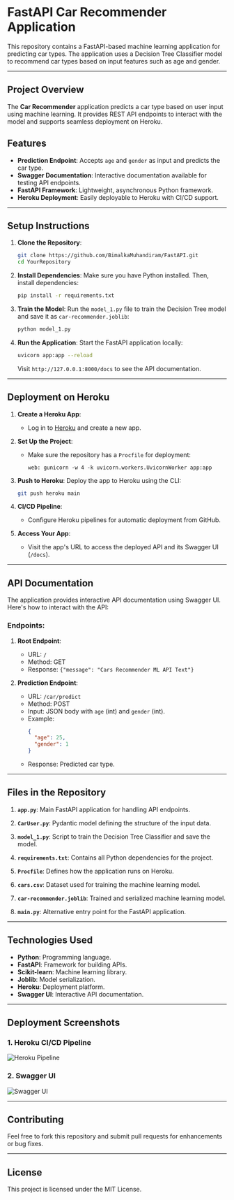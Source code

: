 
# FastAPI Car Recommender Application

This repository contains a FastAPI-based machine learning application for predicting car types. The application uses a Decision Tree Classifier model to recommend car types based on input features such as age and gender.

---

## Project Overview

The **Car Recommender** application predicts a car type based on user input using machine learning. It provides REST API endpoints to interact with the model and supports seamless deployment on Heroku.

## Features

- **Prediction Endpoint**: Accepts `age` and `gender` as input and predicts the car type.
- **Swagger Documentation**: Interactive documentation available for testing API endpoints.
- **FastAPI Framework**: Lightweight, asynchronous Python framework.
- **Heroku Deployment**: Easily deployable to Heroku with CI/CD support.

---

## Setup Instructions

1. **Clone the Repository**:
   ```bash
   git clone https://github.com/BimalkaMuhandiram/FastAPI.git
   cd YourRepository
   ```

2. **Install Dependencies**:
   Make sure you have Python installed. Then, install dependencies:
   ```bash
   pip install -r requirements.txt
   ```

3. **Train the Model**:
   Run the `model_1.py` file to train the Decision Tree model and save it as `car-recommender.joblib`:
   ```bash
   python model_1.py
   ```

4. **Run the Application**:
   Start the FastAPI application locally:
   ```bash
   uvicorn app:app --reload
   ```
   Visit `http://127.0.0.1:8000/docs` to see the API documentation.

---

## Deployment on Heroku

1. **Create a Heroku App**:
   - Log in to [Heroku](https://heroku.com) and create a new app.

2. **Set Up the Project**:
   - Make sure the repository has a `Procfile` for deployment:
     ```
     web: gunicorn -w 4 -k uvicorn.workers.UvicornWorker app:app
     ```

3. **Push to Heroku**:
   Deploy the app to Heroku using the CLI:
   ```bash
   git push heroku main
   ```

4. **CI/CD Pipeline**:
   - Configure Heroku pipelines for automatic deployment from GitHub.

5. **Access Your App**:
   - Visit the app's URL to access the deployed API and its Swagger UI (`/docs`).

---

## API Documentation

The application provides interactive API documentation using Swagger UI. Here's how to interact with the API:

### Endpoints:

1. **Root Endpoint**:
   - URL: `/`
   - Method: GET
   - Response: `{"message": "Cars Recommender ML API Text"}`

2. **Prediction Endpoint**:
   - URL: `/car/predict`
   - Method: POST
   - Input: JSON body with `age` (int) and `gender` (int).
   - Example:
     ```json
     {
       "age": 25,
       "gender": 1
     }
     ```
   - Response: Predicted car type.

---

## Files in the Repository

1. **`app.py`**:
   Main FastAPI application for handling API endpoints.

2. **`CarUser.py`**:
   Pydantic model defining the structure of the input data.

3. **`model_1.py`**:
   Script to train the Decision Tree Classifier and save the model.

4. **`requirements.txt`**:
   Contains all Python dependencies for the project.

5. **`Procfile`**:
   Defines how the application runs on Heroku.

6. **`cars.csv`**:
   Dataset used for training the machine learning model.

7. **`car-recommender.joblib`**:
   Trained and serialized machine learning model.

8. **`main.py`**:
   Alternative entry point for the FastAPI application.

---

## Technologies Used

- **Python**: Programming language.
- **FastAPI**: Framework for building APIs.
- **Scikit-learn**: Machine learning library.
- **Joblib**: Model serialization.
- **Heroku**: Deployment platform.
- **Swagger UI**: Interactive API documentation.

---

## Deployment Screenshots

### 1. Heroku CI/CD Pipeline
![Heroku Pipeline](./Capture26.JPG)

### 2. Swagger UI
![Swagger UI](./Capture27.JPG)

---

## Contributing

Feel free to fork this repository and submit pull requests for enhancements or bug fixes.

---

## License

This project is licensed under the MIT License.
